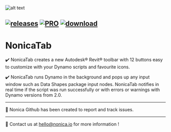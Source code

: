 
![alt text](https://nonica.io/wp-content/uploads/2021/06/panel.jpg)
## [![releases](https://img.shields.io/badge/release-v4.4-blue)](https://github.com/NonicaTeam/NonicaTab/releases) [![PRO](https://img.shields.io/badge/PRO%20version-Deploy!-orange)](https://apps.autodesk.com/RVT/en/Detail/Index?id=9212699819557407848&appLang=en&os=Win64) [![download](https://img.shields.io/badge/downloads-750-blue)](https://apps.autodesk.com/RVT/en/Detail/Index?id=2476142006549788030&appLang=en&os=Win64)
# NonicaTab
✔️ NonicaTab creates a new Autodesk® Revit® toolbar with 12 buttons easy to customize with your Dynamo scripts and favourite icons.

✔️ NonicaTab runs Dynamo in the background and pops up any input window such as Data Shapes package input nodes. NonicaTab notifies in real time if the script was run successfully or with errors or warnings with Dynamo versions from 2.0.

<hr></hr>

📌 Nonica Github has been created to report and track issues.

<hr></hr>

📨 Contact us at hello@nonica.io for more information !
